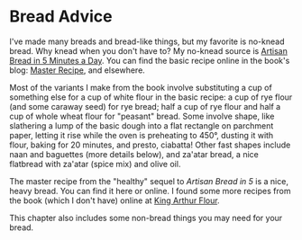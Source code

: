 # Bread Advice

I've made many breads and bread-like things, but my favorite is no-knead bread.  Why knead when you don't have to?  My no-knead source is [Artisan Bread in 5 Minutes a Day](http://www.artisanbreadinfive.com/).  You can find the basic recipe online in the book's blog: [Master Recipe](http://www.artisanbreadinfive.com/2008/04/27/great-coverage-in-the-week-magazine-but-there-was-one-little-problem), and elsewhere. 

Most of the variants I make from the book involve substituting a cup of something else for a cup of white flour in the basic recipe:  a cup of rye flour (and some caraway seed) for rye bread; half a cup of rye flour and half a cup of whole wheat flour for "peasant" bread.  Some involve shape, like slathering a lump of the basic dough into a flat rectangle on parchment paper, letting it rise while the oven is preheating to 450°, dusting it with flour, baking for 20 minutes, and presto, ciabatta!  Other fast shapes include naan and baguettes (more details below), and za'atar bread, a nice flatbread with za'atar (spice mix) and olive oil. 

The master recipe from the "healthy" sequel to _Artisan Bread in 5_ is a nice, heavy bread.  You can find it here or online.  I found some more recipes from the book (which I don't have) online at [King Arthur Flour](http://www.kingarthurflour.com/blog/2010/02/14/when-trends-collide-no-knead-meet-whole-grain/).

This chapter also includes some non-bread things you may need for your bread.

